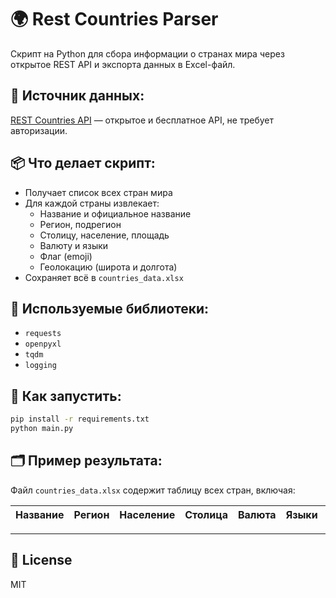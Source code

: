 # 🌍 Rest Countries Parser

Скрипт на Python для сбора информации о странах мира через открытое REST API и экспорта данных в Excel-файл.

## 🔗 Источник данных:
[REST Countries API](https://restcountries.com/v3.1/all) — открытое и бесплатное API, не требует авторизации.

## 📦 Что делает скрипт:

- Получает список всех стран мира
- Для каждой страны извлекает:
  - Название и официальное название
  - Регион, подрегион
  - Столицу, население, площадь
  - Валюту и языки
  - Флаг (emoji)
  - Геолокацию (широта и долгота)
- Сохраняет всё в `countries_data.xlsx`

## 🧰 Используемые библиотеки:

- `requests`
- `openpyxl`
- `tqdm`
- `logging`

## 🚀 Как запустить:

```bash
pip install -r requirements.txt
python main.py
```

## 🗂 Пример результата:
Файл `countries_data.xlsx` содержит таблицу всех стран, включая:

| Название | Регион | Население | Столица | Валюта | Языки | Флаг |
|----------|--------|------------|----------|---------|--------|-------|

---

## 📄 License

MIT
